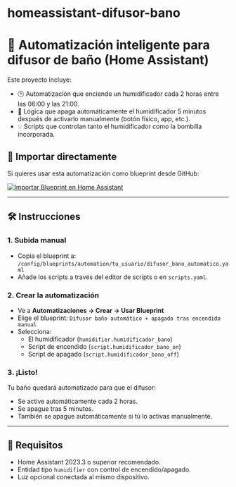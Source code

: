 # homeassistant-difusor-bano

# 💨 Automatización inteligente para difusor de baño (Home Assistant)

Este proyecto incluye:

- 🕑 Automatización que enciende un humidificador cada 2 horas entre las 06:00 y las 21:00.
- 🔘 Lógica que apaga automáticamente el humidificador 5 minutos después de activarlo manualmente (botón físico, app, etc.).
- 💡 Scripts que controlan tanto el humidificador como la bombilla incorporada.


## 🚀 Importar directamente

Si quieres usar esta automatización como blueprint desde GitHub:

[![Importar Blueprint en Home Assistant](https://my.home-assistant.io/badges/blueprint_import.svg)](https://my.home-assistant.io/redirect/blueprint_import/?repository_url=https://github.com/pedromirallesmorey/difusor-bano&file_path=blueprints/automation/tu_usuario/difusor_bano_automatico.yaml)

---

## 🛠️ Instrucciones

### 1. Subida manual
- Copia el blueprint a:  
  `/config/blueprints/automation/tu_usuario/difusor_bano_automatico.yaml`
- Añade los scripts a través del editor de scripts o en `scripts.yaml`.

### 2. Crear la automatización
- Ve a **Automatizaciones → Crear → Usar Blueprint**
- Elige el blueprint: `Difusor baño automático + apagado tras encendido manual`
- Selecciona:
  - El humidificador (`humidifier.humidificador_bano`)
  - Script de encendido (`script.humidificador_bano_on`)
  - Script de apagado (`script.humidificador_bano_off`)

### 3. ¡Listo!
Tu baño quedará automatizado para que el difusor:
- Se active automáticamente cada 2 horas.
- Se apague tras 5 minutos.
- También se apague automáticamente si tú lo activas manualmente.

---

## 🧪 Requisitos

- Home Assistant 2023.3 o superior recomendado.
- Entidad tipo `humidifier` con control de encendido/apagado.
- Luz opcional conectada al mismo dispositivo.
